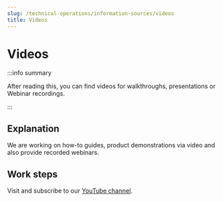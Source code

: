 ```yaml
---
slug: /technical-operations/information-sources/videos
title: Videos
---
```

# Videos

:::info summary

After reading this, you can find videos for walkthroughs, presentations or Webinar recordings.

:::

## Explanation

We are working on how-to guides, product demonstrations via video and also provide recorded webinars.

## Work steps

Visit and subscribe to our [YouTube channel](https://www.youtube.com/c/fiskaltrust/videos).
